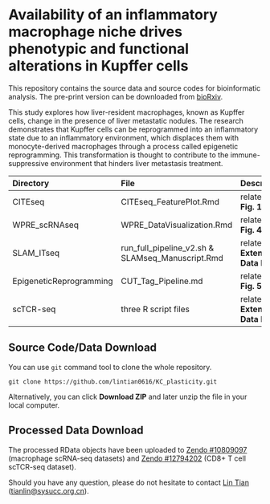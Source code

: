Availability of an inflammatory macrophage niche drives phenotypic and functional alterations in Kupffer cells
=========

This repository contains the source data and source codes for bioinformatic analysis. The pre-print version can be downloaded from [bioRxiv](https://www.biorxiv.org/content/10.1101/2024.04.23.590829v1.full).

This study explores how liver-resident macrophages, known as Kupffer cells, change in the presence of liver metastatic nodules. The research demonstrates that Kupffer cells can be reprogrammed into an inflammatory state due to an inflammatory environment, which displaces them with monocyte-derived macrophages through a process called epigenetic reprogramming. This transformation is thought to contribute to the immune-suppressive environment that hinders liver metastasis treatment.

| Directory  | File  | Description |
|:------------- |:---------------|:-------------|
| CITEseq      | CITEseq_FeaturePlot.Rmd | related to **Fig. 1** |
| WPRE_scRNAseq| WPRE_DataVisualization.Rmd | related to **Fig. 4** |
| SLAM_ITseq | run\_full\_pipeline\_v2.sh & SLAMseq_Manuscript.Rmd |            related to **Extended Data Fig. 5** |
| EpigeneticReprogramming | CUT\_Tag\_Pipeline.md | related to **Fig. 5** |
| scTCR-seq | three R script files | related to **Extended Data Fig. 9** |

## Source Code/Data Download

You can use `git` command tool to clone the whole repository.

```
git clone https://github.com/lintian0616/KC_plasticity.git
```

Alternatively, you can click **Download ZIP** and later unzip the file in your local computer.

## Processed Data Download

The processed RData objects have been uploaded to [Zendo #10809097](https://zenodo.org/records/10809097) (macrophage scRNA-seq datasets) and [Zendo #12794202](https://zenodo.org/records/12794202) (CD8+ T cell scTCR-seq dataset).

Should you have any question, please do not hesitate to contact [Lin Tian](https://www.tianlab.info/)  (tianlin@sysucc.org.cn).